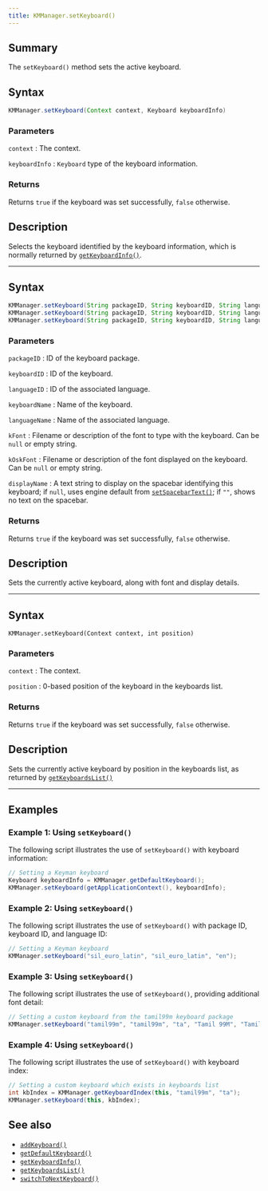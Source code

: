 ```yaml
---
title: KMManager.setKeyboard()
---
```


## Summary

The `setKeyboard()` method sets the active keyboard.

## Syntax

```java
KMManager.setKeyboard(Context context, Keyboard keyboardInfo)
```

### Parameters

`context`
: The context.

`keyboardInfo`
: `Keyboard` type of the keyboard information. <!-- TODO: add Keyboard type documentation -->

### Returns

Returns `true` if the keyboard was set successfully, `false` otherwise.

## Description

Selects the keyboard identified by the keyboard information, which is
normally returned by [`getKeyboardInfo()`](getKeyboardInfo).

---

## Syntax

```java
KMManager.setKeyboard(String packageID, String keyboardID, String languageID)
KMManager.setKeyboard(String packageID, String keyboardID, String languageID, String keyboardName, String languageName, String kFont, String kOskFont)
KMManager.setKeyboard(String packageID, String keyboardID, String languageID, String keyboardName, String languageName, String kFont, String kOskFont, String displayName)
```

### Parameters

`packageID`
: ID of the keyboard package.

`keyboardID`
: ID of the keyboard.

`languageID`
: ID of the associated language.

`keyboardName`
: Name of the keyboard.

`languageName`
: Name of the associated language.

`kFont`
: Filename or description of the font to type with the keyboard. Can be `null`
  or empty string.

`kOskFont`
: Filename or description of the font displayed on the keyboard. Can be `null`
  or empty string.

`displayName`
: A text string to display on the spacebar identifying this keyboard; if `null`,
  uses engine default from [`setSpacebarText()`](setSpacebarText); if `""`,
  shows no text on the spacebar.

### Returns

Returns `true` if the keyboard was set successfully, `false` otherwise.

## Description

Sets the currently active keyboard, along with font and display details.

---

## Syntax

```
KMManager.setKeyboard(Context context, int position)
```

### Parameters

`context`
: The context.

`position`
: 0-based position of the keyboard in the keyboards list.

### Returns

Returns `true` if the keyboard was set successfully, `false` otherwise.

## Description

Sets the currently active keyboard by position in the keyboards list, as
returned by [`getKeyboardsList()`](getKeyboardsList)

---

## Examples

### Example 1: Using `setKeyboard()`

The following script illustrates the use of `setKeyboard()` with keyboard information:

```java
// Setting a Keyman keyboard
Keyboard keyboardInfo = KMManager.getDefaultKeyboard();
KMManager.setKeyboard(getApplicationContext(), keyboardInfo);
```

### Example 2: Using `setKeyboard()`

The following script illustrates the use of `setKeyboard()` with package ID,
keyboard ID, and language ID:

```java
// Setting a Keyman keyboard
KMManager.setKeyboard("sil_euro_latin", "sil_euro_latin", "en");
```

### Example 3: Using `setKeyboard()`

The following script illustrates the use of `setKeyboard()`, providing
additional font detail:

```java
// Setting a custom keyboard from the tamil99m keyboard package
KMManager.setKeyboard("tamil99m", "tamil99m", "ta", "Tamil 99M", "Tamil", "aava1.ttf", "aava1.ttf");
```

### Example 4: Using `setKeyboard()`

The following script illustrates the use of `setKeyboard()` with keyboard index:

```java
// Setting a custom keyboard which exists in keyboards list
int kbIndex = KMManager.getKeyboardIndex(this, "tamil99m", "ta");
KMManager.setKeyboard(this, kbIndex);
```

## See also

* [`addKeyboard()`](addKeyboard)
* [`getDefaultKeyboard()`](getDefaultKeyboard)
* [`getKeyboardInfo()`](getKeyboardInfo)
* [`getKeyboardsList()`](getKeyboardsList)
* [`switchToNextKeyboard()`](switchToNextKeyboard)
